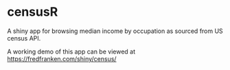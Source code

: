 # censusR
A shiny app for browsing median income by occupation as sourced from US census API.  

A working demo of this app can be viewed at https://fredfranken.com/shiny/census/
